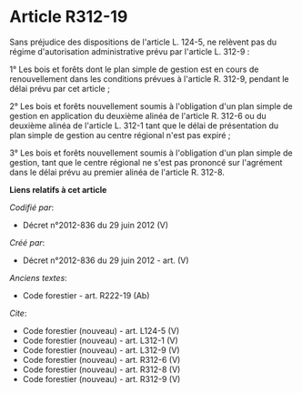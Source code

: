 # Article R312-19

Sans préjudice des dispositions de l'article L. 124-5, ne relèvent pas du régime d'autorisation administrative prévu par
l'article L. 312-9 :

1° Les bois et forêts dont le plan simple de gestion est en cours de renouvellement dans les conditions prévues à l'article
R. 312-9, pendant le délai prévu par cet article ;

2° Les bois et forêts nouvellement soumis à l'obligation d'un plan simple de gestion en application du deuxième alinéa de
l'article R. 312-6 ou du deuxième alinéa de l'article L. 312-1 tant que le délai de présentation du plan simple de gestion au
centre régional n'est pas expiré ;

3° Les bois et forêts nouvellement soumis à l'obligation d'un plan simple de gestion, tant que le centre régional ne s'est
pas prononcé sur l'agrément dans le délai prévu au premier alinéa de l'article R. 312-8.

**Liens relatifs à cet article**

_Codifié par_:

  - Décret n°2012-836 du 29 juin 2012 (V)

_Créé par_:

  - Décret n°2012-836 du 29 juin 2012 - art. (V)

_Anciens textes_:

  - Code forestier - art. R222-19 (Ab)

_Cite_:

  - Code forestier (nouveau) - art. L124-5 (V)
  - Code forestier (nouveau) - art. L312-1 (V)
  - Code forestier (nouveau) - art. L312-9 (V)
  - Code forestier (nouveau) - art. R312-6 (V)
  - Code forestier (nouveau) - art. R312-8 (V)
  - Code forestier (nouveau) - art. R312-9 (V)
